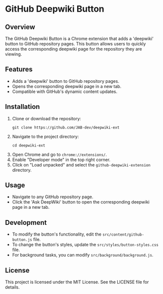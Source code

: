 # GitHub Deepwiki Button

## Overview
The GitHub Deepwiki Button is a Chrome extension that adds a 'deepwiki' button to GitHub repository pages. This button allows users to quickly access the corresponding deepwiki page for the repository they are viewing.

## Features
- Adds a 'deepwiki' button to GitHub repository pages.
- Opens the corresponding deepwiki page in a new tab.
- Compatible with GitHub's dynamic content updates.

## Installation
1. Clone or download the repository:
   ```
   git clone https://github.com/JAB-dev/deepwiki-ext
   ```
2. Navigate to the project directory:
   ```
   cd deepwiki-ext
   ```
3. Open Chrome and go to `chrome://extensions/`.
4. Enable "Developer mode" in the top right corner.
5. Click on "Load unpacked" and select the `github-deepwiki-extension` directory.

## Usage
- Navigate to any GitHub repository page.
- Click the 'Ask DeepWiki' button to open the corresponding deepwiki page in a new tab.

## Development
- To modify the button's functionality, edit the `src/content/github-button.js` file.
- To change the button's styles, update the `src/styles/button-styles.css` file.
- For background tasks, you can modify `src/background/background.js`.

## License
This project is licensed under the MIT License. See the LICENSE file for details.

